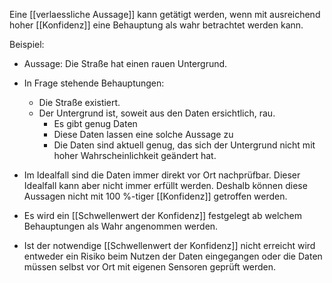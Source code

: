 Eine [[verlaessliche Aussage]] kann getätigt werden, wenn mit ausreichend hoher [[Konfidenz]] eine Behauptung als wahr betrachtet werden kann.

Beispiel:
- Aussage: Die Straße hat einen rauen Untergrund.
- In Frage stehende Behauptungen:
	- Die Straße existiert.
	- Der Untergrund ist, soweit aus den Daten ersichtlich, rau.
		- Es gibt genug Daten
		- Diese Daten lassen eine solche Aussage zu
		- Die Daten sind aktuell genug, das sich der Untergrund nicht mit hoher Wahrscheinlichkeit geändert hat.


- Im Idealfall sind die Daten immer direkt vor Ort nachprüfbar. Dieser Idealfall kann aber nicht immer erfüllt werden. Deshalb können diese Aussagen nicht mit 100 %-tiger [[Konfidenz]] getroffen werden.
- Es wird ein [[Schwellenwert der Konfidenz]] festgelegt ab welchem Behauptungen als Wahr angenommen werden.
- Ist der notwendige [[Schwellenwert der Konfidenz]] nicht erreicht wird entweder ein Risiko beim Nutzen der Daten eingegangen oder die Daten müssen selbst vor Ort mit eigenen Sensoren geprüft werden.

